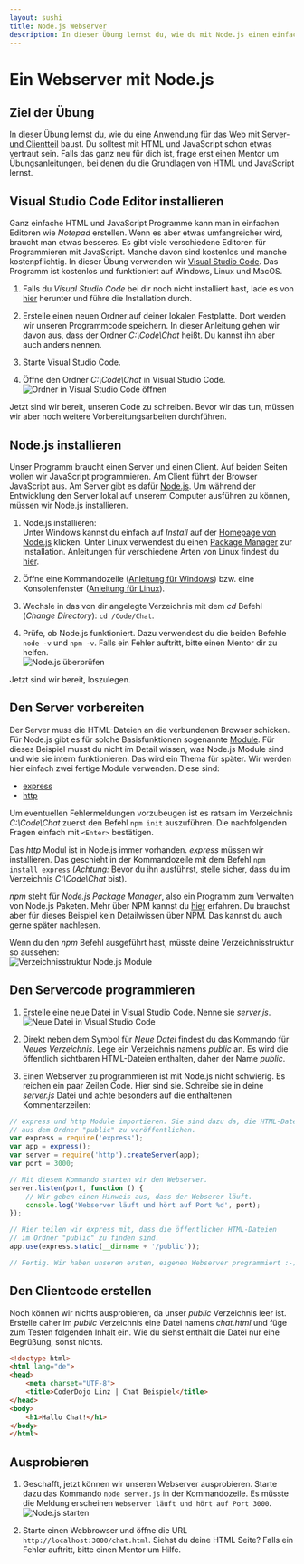 ```yaml
---
layout: sushi
title: Node.js Webserver
description: In dieser Übung lernst du, wie du mit Node.js einen einfachen Webserver programmierst.
---
```


# Ein Webserver mit Node.js

## Ziel der Übung

In dieser Übung lernst du, wie du eine Anwendung für das Web mit [Server- und Clientteil](https://de.wikipedia.org/wiki/Client-Server-Modell "Client-Server-Modell auf Wikipedia nachlesen") baust. Du solltest mit HTML und JavaScript schon etwas vertraut sein. Falls das ganz neu für dich ist, frage erst einen Mentor um Übungsanleitungen, bei denen du die Grundlagen von HTML und JavaScript lernst.

## Visual Studio Code Editor installieren

Ganz einfache HTML und JavaScript Programme kann man in einfachen Editoren wie *Notepad* erstellen. Wenn es aber etwas umfangreicher wird, braucht man etwas besseres. Es gibt viele verschiedene Editoren für Programmieren mit JavaScript. Manche davon sind kostenlos und manche kostenpflichtig. In dieser Übung verwenden wir [Visual Studio Code](https://code.visualstudio.com/ "Homepage von Visual Studio Code"). Das Programm ist kostenlos und funktioniert auf Windows, Linux und MacOS.

1. Falls du *Visual Studio Code* bei dir noch nicht installiert hast, lade es von [hier](https://code.visualstudio.com/ "Homepage von Visual Studio Code") herunter und führe die Installation durch.

2. Erstelle einen neuen Ordner auf deiner lokalen Festplatte. Dort werden wir unseren Programmcode speichern. In dieser Anleitung gehen wir davon aus, dass der Ordner *C:\Code\Chat* heißt. Du kannst ihn aber auch anders nennen.

3. Starte Visual Studio Code.

3. Öffne den Ordner *C:\Code\Chat* in Visual Studio Code.<br/>
![Ordner in Visual Studio Code öffnen](nodejs-webserver/vscode-ordner-oeffnen.png)

Jetzt sind wir bereit, unseren Code zu schreiben. Bevor wir das tun, müssen wir aber noch weitere Vorbereitungsarbeiten durchführen.

## Node.js installieren

Unser Programm braucht einen Server und einen Client. Auf beiden Seiten wollen wir JavaScript programmieren. Am Client führt der Browser JavaScript aus. Am Server gibt es dafür [Node.js](https://nodejs.org/ "Node.js Homepage"). Um während der Entwicklung den Server lokal auf unserem Computer ausführen zu können, müssen wir Node.js installieren.

1. Node.js installieren:<br/>
Unter Windows kannst du einfach auf *Install* auf der [Homepage von Node.js](https://nodejs.org/ "Node.js Homepage") klicken. Unter Linux verwendest du einen [Package Manager](https://de.wikipedia.org/wiki/Paketverwaltung "Mehr über Paketverwaltung auf Wikipedia nachlesen") zur Installation. Anleitungen für verschiedene Arten von Linux findest du [hier](https://github.com/joyent/node/wiki/Installing-Node.js-via-package-manager).

2. Öffne eine Kommandozeile ([Anleitung für Windows](http://praxistipps.chip.de/windows-konsole-oeffnen-so-gehts_1320)) bzw. eine Konsolenfenster ([Anleitung für Linux](http://www.pcwelt.de/ratgeber/Die_10_wichtigsten_Linux-Befehle_fuer_Einsteiger-Kommandozeile_alias_Terminal-8858519.html)).

3. Wechsle in das von dir angelegte Verzeichnis mit dem *cd* Befehl (*Change Directory*): `cd /Code/Chat`.

4. Prüfe, ob Node.js funktioniert. Dazu verwendest du die beiden Befehle `node -v` und `npm -v`. Falls ein Fehler auftritt, bitte einen Mentor dir zu helfen.<br/>
![Node.js überprüfen](nodejs-webserver/nodejs-pruefen.png)

Jetzt sind wir bereit, loszulegen.

## Den Server vorbereiten

Der Server muss die HTML-Dateien an die verbundenen Browser schicken. Für Node.js gibt es für solche Basisfunktionen sogenannte [Module](https://nodejs.org/api/modules.html "Mehr über Node.js Module erfahren"). Für dieses Beispiel musst du nicht im Detail wissen, was Node.js Module sind und wie sie intern funktionieren. Das wird ein Thema für später. Wir werden hier einfach zwei fertige Module verwenden. Diese sind:

*  [express](https://www.npmjs.com/package/express)
*  [http](https://nodejs.org/api/http.html)

Um eventuellen Fehlermeldungen vorzubeugen ist es ratsam im Verzeichnis *C:\Code\Chat* zuerst den Befehl `npm init` auszuführen. Die nachfolgenden Fragen einfach mit `<Enter>` bestätigen.

Das *http* Modul ist in Node.js immer vorhanden. *express* müssen wir installieren. Das geschieht in der Kommandozeile mit dem Befehl `npm install express` (*Achtung:* Bevor du ihn ausführst, stelle sicher, dass du im Verzeichnis *C:\Code\Chat* bist).

*npm* steht für *Node.js Package Manager*, also ein Programm zum Verwalten von Node.js Paketen. Mehr über NPM kannst du [hier](https://docs.npmjs.com/ "NPM Dokumentation") erfahren. Du brauchst aber für dieses Beispiel kein Detailwissen über NPM. Das kannst du auch gerne später nachlesen.

Wenn du den *npm* Befehl ausgeführt hast, müsste deine Verzeichnisstruktur so aussehen:<br/>
![Verzeichnisstruktur Node.js Module](nodejs-webserver/nodejs-module.png)

## Den Servercode programmieren

1. Erstelle eine neue Datei in Visual Studio Code. Nenne sie *server.js*.<br/>
![Neue Datei in Visual Studio Code](nodejs-webserver/vscode-neue-datei.png)

2. Direkt neben dem Symbol für *Neue Datei* findest du das Kommando für *Neues Verzeichnis*. Lege ein Verzeichnis namens *public* an. Es wird die öffentlich sichtbaren HTML-Dateien enthalten, daher der Name *public*.

3. Einen Webserver zu programmieren ist mit Node.js nicht schwierig. Es reichen ein paar Zeilen Code. Hier sind sie. Schreibe sie in deine *server.js* Datei und achte besonders auf die enthaltenen Kommentarzeilen:

```javascript
// express und http Module importieren. Sie sind dazu da, die HTML-Dateien
// aus dem Ordner "public" zu veröffentlichen.
var express = require('express');
var app = express();
var server = require('http').createServer(app);
var port = 3000;

// Mit diesem Kommando starten wir den Webserver.
server.listen(port, function () {
    // Wir geben einen Hinweis aus, dass der Webserer läuft.
    console.log('Webserver läuft und hört auf Port %d', port);
});

// Hier teilen wir express mit, dass die öffentlichen HTML-Dateien
// im Ordner "public" zu finden sind.
app.use(express.static(__dirname + '/public'));

// Fertig. Wir haben unseren ersten, eigenen Webserver programmiert :-)
```

## Den Clientcode erstellen

Noch können wir nichts ausprobieren, da unser *public* Verzeichnis leer ist. Erstelle daher im *public* Verzeichnis eine Datei namens *chat.html* und füge zum Testen folgenden Inhalt ein. Wie du siehst enthält die Datei nur eine Begrüßung, sonst nichts.

```html
<!doctype html>
<html lang="de">
<head>
    <meta charset="UTF-8">
    <title>CoderDojo Linz | Chat Beispiel</title>
</head>
<body>
    <h1>Hallo Chat!</h1>
</body>
</html>
```

## Ausprobieren

1. Geschafft, jetzt können wir unseren Webserver ausprobieren. Starte dazu das Kommando `node server.js` in der Kommandozeile. Es müsste die Meldung erscheinen `Webserver läuft und hört auf Port 3000`.<br/>
![Node.js starten](nodejs-webserver/nodejs-starten.png)

2. Starte einen Webbrowser und öffne die URL `http://localhost:3000/chat.html`. Siehst du deine HTML Seite? Falls ein Fehler auftritt, bitte einen Mentor um Hilfe.


